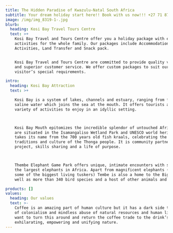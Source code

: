 ```yaml
---
title: The Hidden Paradise of Kwazulu-Natal South Africa
subtitle: Your dream holiday start here!! Book with us now!!! +27 71 8780117
image: /img/img_8319-1-.jpg
blurb:
  heading: Kosi Bay Travel Tours Centre
  text: >+
    Kosi Bay Travel and Tours Centre offer you a holiday package with exciting
    activities for the whole family. Our packages include Accommodation, Tours &
    Activities, Land Transfer and Snack pack. 


    Kosi Bay Travel and Tours Centre are committed to provide quality vacations
    and superior customer service. We offer custom packages to suit our
    visitor’s special requirements.

intro:
  heading: Kosi Bay Attraction
  text: >+

    Kosi Bay is a system of lakes, channels and estuary, ranging from fresh to
    saline water which joins the sea at the mouth. It offers tourists a vast
    variety of activities to enjoy in an idyllic setting.



    Kosi Bay Mouth epitomizes the incredible splendor of untouched Africa. We
    are situated in the Isamangaliso Wetland Park and UNESCO world heritage. It
    takes its name from the 700 years old fish kraals, celebrating the
    traditions and culture of the Thonga people. It is community partnership
    project, skills sharing and a life of purpose.



    Thembe Elephant Game Park offers unique, intimate encounters with some of
    the largest elephants in Africa. Apart from magnificent elephants (including
    some of the biggest living tuskers) Tembe is also a home to the Big five, as
    well as more than 340 bird species and a host of other animals and plants.

products: []
values:
  heading: Our values
  text: >-
    Coffee is an amazing part of human culture but it has a dark side too – one
    of colonialism and mindless abuse of natural resources and human lives. We
    want to turn this around and return the coffee trade to the drink’s
    exhilarating, empowering and unifying nature.
---
```


